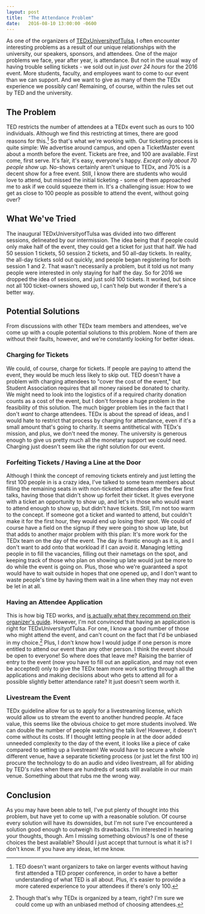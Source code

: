 ```yaml
---
layout: post
title:  "The Attendance Problem"
date:   2016-08-10 13:00:00 -0600
---
```


As one of the organizers of [TEDxUniversityofTulsa](http://tedxuniversityoftulsa.com), I often encounter interesting problems as a result of our unique relationships with the university, our speakers, sponsors, and attendees. One of the major problems we face, year after year, is attendance. But not in the usual way of having trouble selling tickets - we sold out in _just over 24 hours_ for the 2016 event. More students, faculty, and employees want to come to our event than we can support. And we want to give as many of them the TEDx experience we possibly can! Remaining, of course, within the rules set out by TED and the university.

## The Problem

TED restricts the number of attendees at a TEDx event such as ours to 100 individuals. Although we find this restricting at times, there are good reasons for this.[^attendee-limit] So that's what we're working with. Our ticketing process is quite simple: We advertise around campus, and open a TicketMaster event about a month before the event. Tickets are free, and 100 are available. First come, first serve. It's fair, it's easy, everyone's happy. _Except only about 70 people show up._ No-shows certainly aren't unique to TEDx, and 70% is a decent show for a free event. Still, I know there are students who would love to attend, but missed the initial ticketing - some of them approached me to ask if we could squeeze them in. It's a challenging issue: How to we get as close to 100 people as possible to attend the event, without going over?

[^attendee-limit]: TED doesn't want organizers to take on larger events without having first attended a TED proper conference, in order to have a better understanding of what TED is all about. Plus, it's easier to provide a more catered experience to your attendees if there's only 100.

## What We've Tried

The inaugural TEDxUniversityofTulsa was divided into two different sessions, delineated by our intermission. The idea being that if people could only make half of the event, they could get a ticket for just that half. We had 50 session 1 tickets, 50 session 2 tickets, and 50 all-day tickets. In reality, the all-day tickets sold out quickly, and people began registering for both session 1 and 2. That wasn't necessarily a problem, but it told us not many people were interested in only staying for half the day. So for 2016 we dropped the idea of sessions, and just sold 100 tickets. It worked, but since not all 100 ticket-owners showed up, I can't help but wonder if there's a better way.

## Potential Solutions

From discussions with other TEDx team members and attendees, we've come up with a couple potential solutions to this problem. None of them are without their faults, however, and we're constantly looking for better ideas.

### Charging for Tickets

We could, of course, charge for tickets. If people are paying to attend the event, they would be much less likely to skip out. TED doesn't have a problem with charging attendees to "cover the cost of the event," but Student Association requires that all money raised be donated to charity. We might need to look into the logistics of if a required charity donation counts as a cost of the event, but I don't foresee a huge problem in the feasibility of this solution. The much bigger problem lies in the fact that I don't _want_ to charge attendees. TEDx is about the spread of ideas, and I would hate to restrict that process by charging for attendance, even if it's a small amount that's going to charity. It seems antithetical with TEDx's mission, and plus, we don't need the money. The university is generous enough to give us pretty much all the monetary support we could need. Charging just doesn't seem like the right solution for our event.

### Forfeiting Tickets / Having a Line at the Door

Although I think the concept of removing tickets entirely and just letting the first 100 people in is a crazy idea, I've talked to some team members about filling the remaining seats in with non-ticketed attendees after the few first talks, having those that didn't show up forfeit their ticket. It gives everyone with a ticket an opportunity to show up, and let's in those who would want to attend enough to show up, but didn't have tickets. Still, I'm not too warm to the concept. If someone got a ticket and wanted to attend, but couldn't make it for the first hour, they would end up losing their spot. We could of course have a field on the signup if they were going to show up late, but that adds to another major problem with this plan: It's more work for the TEDx team on the day of the event. The day is frantic enough as it is, and I don't want to add onto that workload if I can avoid it. Managing letting people in to fill the vacancies, filling out their nametags on the spot, and keeping track of those who plan on showing up late would just be more to do while the event is going on. Plus, those who we're guaranteed a spot would have to wait outside in hopes that one opened up, and I don't want to waste people's time by having them wait in a line when they may not even be let in at all.

### Having an Attendee Application

This is how big TED works, and [is actually what they recommend on their organizer's guide](https://www.ted.com/participate/organize-a-local-tedx-event/tedx-organizer-guide/audience-experience/invite-attendees). However, I'm not convinced that having an application is right for TEDxUniversityofTulsa. For one, I know a good number of those who might attend the event, and can't count on the fact that I'd be unbiased in my choice.[^1] Plus, I don't know how I would judge if one person is more entitled to attend our event than any other person. I think the event should be open to everyone! So where does that leave me? Raising the barrier of entry to the event (now you have to fill out an application, and may not even be accepted) only to give the TEDx team more work sorting through all the applications and making decisions about who gets to attend all for a possible slightly better attendance rate? It just doesn't seem worth it.

[^1]: Though that's why TEDx is organized by a team, right? I'm sure we could come up with an unbiased method of choosing attendees.

### Livestream the Event

TEDx guideline allow for us to apply for a livestreaming license, which would allow us to stream the event to another hundred people. At face value, this seems like the obvious choice to get more students involved. We can double the number of people watching the talk live! However, it doesn't come without its costs. If I thought letting people in at the door added unneeded complexity to the day of the event, it looks like a piece of cake compared to setting up a livestream! We would have to secure a whole different venue, have a separate ticketing process (or just let the first 100 in) procure the technology to do an audio and video livestream, all for abiding by TED's rules when there are hundreds of seats still available in our main venue. Something about that rubs me the wrong way.

## Conclusion

As you may have been able to tell, I've put plenty of thought into this problem, but have yet to come up with a reasonable solution. Of course every solution will have its downsides, but I'm not sure I've encountered a solution good enough to outweigh its drawbacks. I'm interested in hearing your thoughts, though. Am I missing something obvious? Is one of these choices the best available? Should I just accept that turnout is what it is? I don't know. If you have any ideas, let me know.
